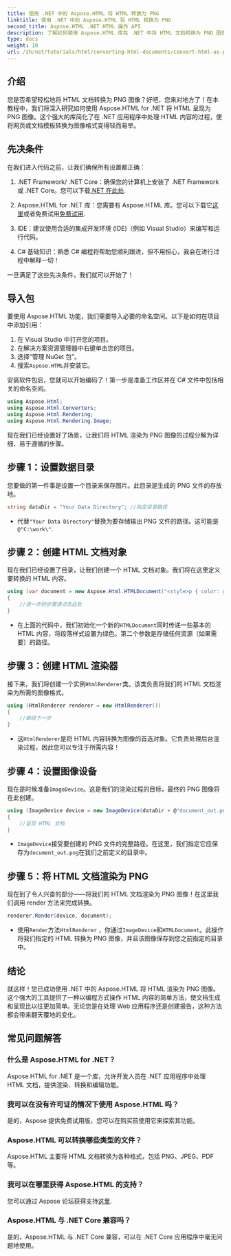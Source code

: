 ```yaml
---
title: 使用 .NET 中的 Aspose.HTML 将 HTML 转换为 PNG
linktitle: 使用 .NET 中的 Aspose.HTML 将 HTML 转换为 PNG
second_title: Aspose.HTML .NET HTML 操作 API
description: 了解如何使用 Aspose.HTML 库在 .NET 中将 HTML 文档转换为 PNG 图像。按照我们的分步教程简化 HTML 到图像的转换。
type: docs
weight: 10
url: /zh/net/tutorials/html/converting-html-documents/convert-html-as-png/
---
```

## 介绍

您是否希望轻松地将 HTML 文档转换为 PNG 图像？好吧，您来对地方了！在本教程中，我们将深入研究如何使用 Aspose.HTML for .NET 将 HTML 呈现为 PNG 图像。这个强大的库简化了在 .NET 应用程序中处理 HTML 内容的过程，使将网页或文档模板转换为图像格式变得轻而易举。

## 先决条件

在我们进入代码之前，让我们确保所有设置都正确：

1.  .NET Framework/ .NET Core：确保您的计算机上安装了 .NET Framework 或 .NET Core。您可以下载[.NET 在此处](https://dotnet.microsoft.com/download).

2. Aspose.HTML for .NET 库：您需要有 Aspose.HTML 库。您可以下载它[这里](https://releases.aspose.com/html/net/)或者免费试用[免费试用](https://releases.aspose.com/).

3. IDE：建议使用合适的集成开发环境 (IDE)（例如 Visual Studio）来编写和运行代码。

4. C# 基础知识：熟悉 C# 编程将帮助您顺利跟进，但不用担心，我会在进行过程中解释一切！

一旦满足了这些先决条件，我们就可以开始了！

## 导入包

要使用 Aspose.HTML 功能，我们需要导入必要的命名空间。以下是如何在项目中添加引用：

1. 在 Visual Studio 中打开您的项目。
2. 在解决方案资源管理器中右键单击您的项目。
3. 选择“管理 NuGet 包”。
4. 搜索`Aspose.HTML`并安装它。

安装软件包后，您就可以开始编码了！第一步是准备工作区并在 C# 文件中包括相关的命名空间。

```csharp
using Aspose.Html;
using Aspose.Html.Converters;
using Aspose.Html.Rendering;
using Aspose.Html.Rendering.Image;
```

现在我们已经设置好了场景，让我们将 HTML 渲染为 PNG 图像的过程分解为详细、易于遵循的步骤。

## 步骤 1：设置数据目录

您要做的第一件事是设置一个目录来保存图片。此目录是生成的 PNG 文件的存放地。

```csharp
string dataDir = "Your Data Directory"; //指定目录路径
```

- 代替`"Your Data Directory"`替换为要存储输出 PNG 文件的路径。这可能是`@"C:\work\"`.

## 步骤 2：创建 HTML 文档对象

现在我们已经设置了目录，让我们创建一个 HTML 文档对象。我们将在这里定义要转换的 HTML 内容。

```csharp
using (var document = new Aspose.Html.HTMLDocument("<style>p { color: green; }</style><p>my first paragraph</p>", dataDir))
{
    //进一步的步骤请点击此处
}
```

- 在上面的代码中，我们初始化一个新的`HTMLDocument`同时传递一些基本的 HTML 内容，将段落样式设置为绿色。第二个参数是存储任何资源（如果需要）的路径。

## 步骤 3：创建 HTML 渲染器

接下来，我们将创建一个实例`HtmlRenderer`类。该类负责将我们的 HTML 文档渲染为所需的图像格式。

```csharp
using (HtmlRenderer renderer = new HtmlRenderer())
{
    //继续下一步
}
```

- 这`HtmlRenderer`是将 HTML 内容转换为图像的首选对象。它负责处理后台渲染过程，因此您可以专注于所需内容！

## 步骤 4：设置图像设备

现在是时候准备`ImageDevice`。这是我们的渲染过程的目标，最终的 PNG 图像将在此创建。

```csharp
using (ImageDevice device = new ImageDevice(dataDir + @"document_out.png"))
{
    //呈现 HTML 文档
}
```

- `ImageDevice`接受要创建的 PNG 文件的完整路径。在这里，我们指定它应保存为`document_out.png`在我们之前定义的目录中。

## 步骤 5：将 HTML 文档渲染为 PNG

现在到了令人兴奋的部分——将我们的 HTML 文档渲染为 PNG 图像！在这里我们调用 render 方法来完成转换。

```csharp
renderer.Render(device, document);
```

- 使用`Render`方法`HtmlRenderer` ，你通过`ImageDevice`和`HTMLDocument`。此操作将我们指定的 HTML 转换为 PNG 图像，并且该图像保存到您之前指定的目录中。

## 结论

就这样！您已成功使用 .NET 中的 Aspose.HTML 将 HTML 渲染为 PNG 图像。这个强大的工具提供了一种以编程方式操作 HTML 内容的简单方法，使文档生成和呈现比以往更加简单。无论您是在处理 Web 应用程序还是创建报告，这种方法都会带来翻天覆地的变化。

## 常见问题解答

### 什么是 Aspose.HTML for .NET？
Aspose.HTML for .NET 是一个库，允许开发人员在 .NET 应用程序中处理 HTML 文档，提供渲染、转换和编辑功能。

### 我可以在没有许可证的情况下使用 Aspose.HTML 吗？
是的，Aspose 提供免费试用版，您可以在购买前使用它来探索其功能。

### Aspose.HTML 可以转换哪些类型的文件？
Aspose.HTML 主要将 HTML 文档转换为各种格式，包括 PNG、JPEG、PDF 等。

### 我可以在哪里获得 Aspose.HTML 的支持？
您可以通过 Aspose 论坛获得支持[这里](https://forum.aspose.com/c/html/29).

### Aspose.HTML 与 .NET Core 兼容吗？
是的，Aspose.HTML 与 .NET Core 兼容，可以在 .NET Core 应用程序中毫无问题地使用。